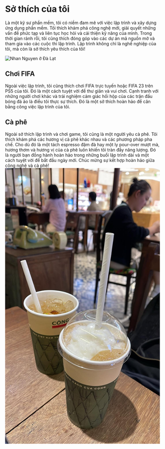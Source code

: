 # Sở thích của tôi
Là một kỹ sư phần mềm, tôi có niềm đam mê với việc lập trình và xây dựng ứng dụng phần mềm. Tôi thích khám phá công nghệ mới, giải quyết những vấn đề phức tạp và liên tục học hỏi và cải thiện kỹ năng của mình. Trong thời gian rảnh rỗi, tôi cũng thích đóng góp vào các dự án mã nguồn mở và tham gia vào các cuộc thi lập trình. Lập trình không chỉ là nghề nghiệp của tôi, mà còn là sở thích yêu thích của tôi!

![Nhan Nguyen ở Đà Lạt](../../../images/blogs/Hello%20hobby.md/IMG_0266.JPG?raw=true)

## Chơi FIFA
Ngoài việc lập trình, tôi cũng thích chơi FIFA trực tuyến hoặc FIFA 23 trên PS5 của tôi. Đó là một cách tuyệt vời để thư giãn và vui chơi. Cạnh tranh với những người chơi khác và trải nghiệm cảm giác hồi hộp của các trận đấu bóng đá ảo là điều tôi thực sự thích. Đó là một sở thích hoàn hảo để cân bằng công việc lập trình của tôi.

## Cà phê
Ngoài sở thích lập trình và chơi game, tôi cũng là một người yêu cà phê. Tôi thích khám phá các hương vị cà phê khác nhau và các phương pháp pha chế. Cho dù đó là một tách espresso đậm đà hay một ly pour-over mượt mà, hương thơm và hương vị của cà phê luôn khiến tôi tràn đầy năng lượng. Đó là người bạn đồng hành hoàn hảo trong những buổi lập trình dài và một cách tuyệt vời để bắt đầu ngày mới. Chúc mừng sự kết hợp hoàn hảo giữa công nghệ và cà phê!
![Tình yêu cà phê của tôi](../../../images/blogs/Hello%20hobby.md/coffee.jpeg?raw=true)